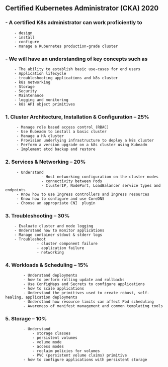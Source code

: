 
## Certified Kubernetes Administrator (CKA) 2020

### - A certified K8s administrator can work proficiently to 

        - design
        - install
        - configure 
        - manage a Kubernetes production-grade cluster  

###  - We will have an understanding of key concepts such as 

        - The ability to establish basic use-cases for end users
        - Application lifecycle
        - troubleshooting applications and k8s cluster
        - k8s networking 
        - Storage 
        - Security
        - Maintenance
        - logging and monitoring
        - k8s API object primitives 
        
###  1. Cluster Architecture, Installation & Configuration – 25%

         - Manage role based access control (RBAC)
         - Use Kubeadm to install a basic cluster
         - Manage a HA cluster
         - Provision underlying infrastructure to deploy a k8s cluster
         - Perform a version upgrade on a k8s cluster using Kubeadm
         - Implement etcd backup and restore

### 2. Services & Networking – 20% 

         - Understand 
                    - Host networking configuration on the cluster nodes
                    - connectivity between Pods
                    - ClusterIP, NodePort, LoadBalancer service types and endpoints
         - Know how to use Ingress controllers and Ingress resources
         - Know how to configure and use CoreDNS
         - Choose an appropriate CNI  plugin

### 3. Troubleshooting – 30%

        - Evaluate cluster and node logging
        - Understand how to monitor applications
        - Manage container stdout & stderr logs
        - Troubleshoot 
                  - cluster component failure
                  - application failure
                  - networking

### 4. Workloads & Scheduling – 15%

            - Understand deployments 
            - how to perform rolling update and rollbacks
            - Use ConfigMaps and Secrets to configure applications
            - how to scale applications
            - Understand the primitives used to create robust, self-healing, application deployments
            - Understand how resource limits can affect Pod scheduling
            - Awareness of manifest management and common templating tools

### 5. Storage – 10%

            - Understand 
                - storage classes 
                - persistent volumes
                - volume mode 
                - access modes 
                - reclaim policies for volumes
                - PVC (persistent volume claims) primitive
            - how to configure applications with persistent storage
